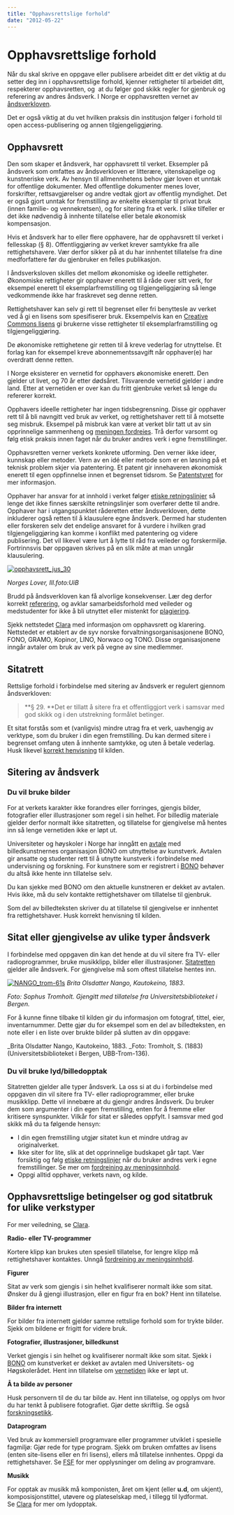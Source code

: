 ```yaml
---
title: "Opphavsrettslige forhold"
date: "2012-05-22"
---
```


# Opphavsrettslige forhold

Når du skal skrive en oppgave eller publisere arbeidet ditt er det viktig at du setter deg inn i opphavsrettslige forhold, kjenner rettigheter til arbeidet ditt, respekterer opphavsretten, og  at du følger god skikk regler for gjenbruk og referering av andres åndsverk. I Norge er opphavsretten vernet av [åndsverkloven](https://lovdata.no/lov/2018-06-15-40 "(nytt vindu)").

Det er også viktig at du vet hvilken praksis din institusjon følger i forhold til open access-publisering og annen tilgjengeliggjøring.

## Opphavsrett

Den som skaper et åndsverk, har opphavsrett til verket. Eksempler på åndsverk som omfattes av åndsverkloven er litterære, vitenskapelige og kunstneriske verk. Av hensyn til allmennhetens behov gjør loven et unntak for offentlige dokumenter. Med offentlige dokumenter menes lover, forskrifter, rettsavgjørelser og andre vedtak gjort av offentlig myndighet. Det er også gjort unntak for fremstilling av enkelte eksemplar til privat bruk (innen familie- og vennekretsen), og for sitering fra et verk. I slike tilfeller er det ikke nødvendig å innhente tillatelse eller betale økonomisk kompensasjon.

Hvis et åndsverk har to eller flere opphavere, har de opphavsrett til verket i fellesskap (§ 8). Offentliggjøring av verket krever samtykke fra alle rettighetshavere. Vær derfor sikker på at du har innhentet tillatelse fra dine medforfattere før du gjenbruker en felles publikasjon.

I åndsverksloven skilles det mellom økonomiske og ideelle rettigheter. Økonomiske rettigheter gir opphaver enerett til å råde over sitt verk, for eksempel enerett til eksemplarfremstilling og tilgjengeliggjøring så lenge vedkommende ikke har fraskrevet seg denne retten.

Rettighetshaver kan selv gi rett til begrenset eller fri benyttesle av verket ved å gi en lisens som spesifiserer bruk. Eksempelvis kan en [Creative Commons lisens](http://creativecommons.org/ "(nytt vindu)") gi brukerne visse rettigheter til eksemplarframstilling og tilgjengeliggjøring.

De økonomiske rettighetene gir retten til å kreve vederlag for utnyttelse. Et forlag kan for eksempel kreve abonnementssavgift når opphaver(e) har overdratt denne retten.

I Norge eksisterer en vernetid for opphavers økonomiske enerett. Den gjelder ut livet, og 70 år etter dødsåret. Tilsvarende vernetid gjelder i andre land. Etter at vernetiden er over kan du fritt gjenbruke verket så lenge du refererer korrekt.

Opphavers ideelle rettigheter har ingen tidsbegrensning. Disse gir opphaver rett til å bli navngitt ved bruk av verket, og rettighetshaver rett til å motsette seg misbruk. Eksempel på misbruk kan være at verket blir tatt ut av sin opprinnelige sammenheng og [meningen fordreies](/kildebruk-og-referanser/hvordan-referere/#Meningsinnhold "Meningsinnhold"). Trå derfor varsomt og følg etisk praksis innen faget når du bruker andres verk i egne fremstillinger.

Opphavsretten verner verkets konkrete utforming. Den verner ikke ideer, kunnskap eller metoder. Vern av en idé eller metode som er en løsning på et teknisk problem skjer via patentering. Et patent gir innehaveren økonomisk enerett til egen oppfinnelse innen et begrenset tidsrom. Se [Patentstyret](http://www.patentstyret.no/ "(nytt vindu)") for mer informasjon.

Opphaver har ansvar for at innhold i verket følger [etiske retningslinjer](/kildebruk-og-referanser/sitering-og-etikk/etiske-retningslinjer-i-akademia/ "Etiske retningslinjer i akademia") så lenge det ikke finnes særskilte retningslinjer som overfører dette til andre. Opphaver har i utgangspunktet råderetten etter åndsverkloven, dette inkluderer også retten til å klausulere egne åndsverk. Dermed har studenten eller forskeren selv det endelige ansvaret for å vurdere i hvilken grad tilgjengeliggjøring kan komme i konflikt med patentering og videre publisering. Det vil likevel være lurt å lytte til råd fra veileder og forskermiljø. Fortrinnsvis bør oppgaven skrives på en slik måte at man unngår klausulering.

[![opphavsrett_jus_30](../images/opphavsrett_jus_30-300x300.jpg)](/kildebruk-og-referanser/sitering-og-etikk/opphavsrettslige-forhold/opphavsrett_jus_30/) 

_Norges Lover, Ill.foto:UiB_

Brudd på åndsverkloven kan få alvorlige konsekvenser. Lær deg derfor korrekt [referering](/kildebruk-og-referanser/hvordan-referere/ "Hvordan referere?"), og avklar samarbeidsforhold med veileder og medstudenter for ikke å bli utnyttet eller mistenkt for [plagiering](/kildebruk-og-referanser/sitering-og-etikk/#Unng_plagiat "Hvorfor referere?").

Sjekk nettstedet [Clara](http://www.clara.no/ "(nytt vindu) (nytt vindu)") med informasjon om opphavsrett og klarering. Nettstedet er etablert av de syv norske forvaltningsorganisasjonene BONO, FONO, GRAMO, Kopinor, LINO, Norwaco og TONO. Disse organisasjonene inngår avtaler om bruk av verk på vegne av sine medlemmer.

## Sitatrett

Rettslige forhold i forbindelse med sitering av åndsverk er regulert gjennom åndsverkloven:

> **§ 29. **Det er tillatt å sitere fra et offentliggjort verk i samsvar med god skikk og i den utstrekning formålet betinger.

Et sitat forstås som et (vanligvis) mindre utrag fra et verk, uavhengig av verktype, som du bruker i din egen fremstilling. Du kan dermed sitere i begrenset omfang uten å innhente samtykke, og uten å betale vederlag. Husk likevel [korrekt henvisning](/kildebruk-og-referanser/hvordan-referere/ "Hvordan referere?") til kilden.

## Sitering av åndsverk

### Du vil bruke bilder

For at verkets karakter ikke forandres eller forringes, gjengis bilder, fotografier eller illustrasjoner som regel i sin helhet. For billedlig materiale gjelder derfor normalt ikke sitatretten, og tillatelse for gjengivelse må hentes inn så lenge vernetiden ikke er løpt ut.

Universiteter og høyskoler i Norge har inngått en [avtale](http://www.bono.no/images/uploads/dokumenter/avtale_uhr-_bono.pdf "(nytt vindu)") med billedkunstnernes organisasjon BONO om utnyttelse av kunstverk. Avtalen gir ansatte og studenter rett til å utnytte kunstverk i forbindelse med undervisning og forskning. For kunstnere som er registrert i [BONO](http://www.bono.no/ "(nytt vindu)") behøver du altså ikke hente inn tillatelse selv.

Du kan sjekke med BONO om den aktuelle kunstneren er dekket av avtalen. Hvis ikke, må du selv kontakte rettighetshaver om tillatelse til gjenbruk.

Som del av billedteksten skriver du at tillatelse til gjengivelse er innhentet fra rettighetshaver. Husk korrekt henvisning til kilden.

## Sitat eller gjengivelse av ulike typer åndsverk

I forbindelse med oppgaven din kan det hende at du vil sitere fra TV- eller radioprogrammer, bruke musikklipp, bilder eller illustrasjoner. [Sitatretten](#sitatretten) gjelder alle åndsverk. For gjengivelse må som oftest tillatelse hentes inn.

[![NANGO_trom-61s](../images/NANGO_trom-61s-233x300.jpg)](/kildebruk-og-referanser/sitering-og-etikk/opphavsrettslige-forhold/nango_trom-61s/) _Brita Olsdatter Nango, Kautokeino, 1883_.

_Foto: Sophus Tromholt. Gjengitt med tillatelse fra Universitetsbiblioteket i Bergen._

For å kunne finne tilbake til kilden gir du informasjon om fotograf, tittel, eier, inventarnummer. Dette gjør du for eksempel som en del av billedteksten, en note eller i en liste over brukte bilder på slutten av din oppgave:

_Brita Olsdatter Nango, Kautokeino, 1883. 
_Foto: Tromholt, S. (1883) (Universitetsbiblioteket i Bergen, UBB-Trom-136).

### Du vil bruke lyd/billedopptak

Sitatretten gjelder alle typer åndsverk. La oss si at du i forbindelse med oppgaven din vil sitere fra TV- eller radioprogrammer, eller bruke musikklipp. Dette vil innebære at du gjengir andres åndsverk. Du bruker dem som argumenter i din egen fremstilling, enten for å fremme eller kritisere synspunkter. Vilkår for sitat er således oppfylt. I samsvar med god skikk må du ta følgende hensyn:

- I din egen fremstilling utgjør sitatet kun et mindre utdrag av originalverket.
- Ikke siter for lite, slik at det opprinnelige budskapet går tapt. Vær forsiktig og følg [etiske retningslinjer](/kildebruk-og-referanser/sitering-og-etikk/etiske-retningslinjer-i-akademia/) når du bruker andres verk i egne fremstillinger. Se mer om [fordreining av meningsinnhold](/kildebruk-og-referanser/hvordan-referere/#Meningsinnhold "Meningsinnhold").
- Oppgi alltid opphaver, verkets navn, og kilde.

## Opphavsrettslige betingelser og god sitatbruk for ulike verkstyper

For mer veiledning, se [Clara](http://www.clara.no/ "(nytt vindu)").

**Radio- eller TV-programmer**

Kortere klipp kan brukes uten spesiell tillatelse, for lengre klipp må rettighetshaver kontaktes. Unngå [fordreining av meningsinnhold](index.php?action=static&id=63#Fordreining%20).

**Figurer**

Sitat av verk som gjengis i sin helhet kvalifiserer normalt ikke som sitat. Ønsker du å gjengi illustrasjon, eller en figur fra en bok? Hent inn tillatelse.

**Bilder fra internett**

For bilder fra internett gjelder samme rettslige forhold som for trykte bilder. Sjekk om bildene er frigitt for videre bruk.

**Fotografier, illustrasjoner, billedkunst**

Verket gjengis i sin helhet og kvalifiserer normalt ikke som sitat. Sjekk i [BONO](http://www.bono.no/ "(nytt vindu)") om kunstverket er dekket av avtalen med Universitets- og Høgskolerådet. Hent inn tillatelse om [vernetiden](index.php?action=static&id=84#vernetid) ikke er løpt ut.

**Å ta bilde av personer**

Husk personvern til de du tar bilde av. Hent inn tillatelse, og opplys om hvor du har tenkt å publisere fotografiet. Gjør dette skriftlig. Se også [forskningsetikk](/kildebruk-og-referanser/sitering-og-etikk/etiske-retningslinjer-i-akademia/ "Etiske retningslinjer i akademia").

**Dataprogram**

Ved bruk av kommersiell programvare eller programmer utviklet i spesielle fagmiljø: Gjør rede for type program. Sjekk om bruken omfattes av lisens (enten site-lisens eller en fri lisens), ellers må tillatelse innhentes. Oppgi da rettighetshaver. Se [FSF](http://www.fsf.org/about/ "(nytt vindu)") for mer opplysninger om deling av programvare.

**Musikk**

For opptak av musikk må komponisten, året om kjent (eller **u.d**, om ukjent), komposisjonstittel, utøvere og plateselskap med, i tillegg til lydformat.  
Se [Clara](http://www.clara.no/guide/mursten.html?frisok=&verk=Innspilt+musikk&bruk=Internettbruk&kn_verk=G%E5) for mer om lydopptak.
